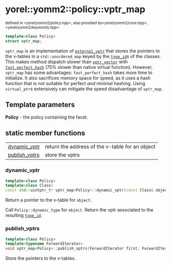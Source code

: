 
# yorel::yomm2::policy::**vptr_map**
<sub>defined in <yorel/yomm2/policy.hpp>, also provided by<yorel/yomm2/core.hpp>, <yorel/yomm2/keywords.hpp></sub>

```c++
template<class Policy>
struct vptr_map;
```

`vptr_map` is an implementation of [`external_vptr`](/yomm2/reference/policy-vptr_placement.html) that stores the
pointers to the v-tables in a `std::unordered_map` keyed by the [`type_id`](/yomm2/reference/type_id.html)s of
the classes. This makes method dispatch slower than [`vptr_vector`](/yomm2/reference/policy-vptr_vector.html) with
[`fast_perfect_hash`](/yomm2/reference/policy-fast_perfect_hash.html) (75% slower than native virtual function). However,
`vptr_map` has some advantages: `fast_perfect_hash` takes more time to
initialize. It also sacrifices memory space for speed, as it uses a hash
function that is not suitable for perfect _and_ minimal hashing. Using
`virtual_ptr`s extensively can mitigate the speed disadvantage of `vptr_map`.

## Template parameters

**Policy** - the policy containing the facet.

## static member functions
|                                 |                                                 |
| ------------------------------- | ----------------------------------------------- |
| [dynamic_vptr](#dynamic_vptr)   | return the address of the v-table for an object |
| [publish_vptrs](#publish_vptrs) | store the vptrs                                 |

### dynamic_vptr

```c++
template<class Policy>
template<class Class>
const std::uintptr_t* vptr_map<Policy>::dynamic_vptr(const Class& object);
```

Return a pointer to the v-table for `object`.

Call `Policy::dynamic_type` for `object`. Return the vptr associated to the
resulting [`type_id`](/yomm2/reference/type_id.html).

### publish_vptrs

```c++
template<class Policy>
template<typename ForwardIterator>
void vptr_map<Policy>::publish_vptrs(ForwardIterator first, ForwardIterator last);
```

Store the pointers to the v-tables.
